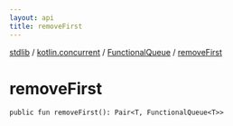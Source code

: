 ```yaml
---
layout: api
title: removeFirst
---
```

[stdlib](../../index.html) / [kotlin.concurrent](../index.html) / [FunctionalQueue](index.html) / [removeFirst](removeFirst.html)

# removeFirst

```
public fun removeFirst(): Pair<T, FunctionalQueue<T>>
```
